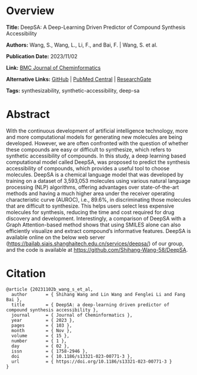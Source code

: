 # Overview
**Title:**
DeepSA: A Deep-Learning Driven Predictor of Compound Synthesis Accessibility

**Authors:**
Wang, S., Wang, L., Li, F., and Bai, F. |
Wang, S. et al.

**Publication Date:**
2023/11/02

**Link:**
[BMC Journal of Cheminformatics](https://jcheminf.biomedcentral.com/articles/10.1186/s13321-023-00771-3)

**Alternative Links:**
[GitHub](https://github.com/Shihang-Wang-58/DeepSA) |
[PubMed Central](https://pmc.ncbi.nlm.nih.gov/articles/PMC10621138) |
[ResearchGate](https://www.researchgate.net/publication/375235649_DeepSA_a_deep-learning_driven_predictor_of_compound_synthesis_accessibility)

**Tags:**
synthesizability, synthetic-accessibility, deep-sa


# Abstract
With the continuous development of artificial intelligence technology, more and more computational models for generating new molecules are being developed.
However, we are often confronted with the question of whether these compounds are easy or difficult to synthesize, which refers to synthetic accessibility of compounds.
In this study, a deep learning based computational model called DeepSA, was proposed to predict the synthesis accessibility of compounds, which provides a useful tool to choose molecules.
DeepSA is a chemical language model that was developed by training on a dataset of 3,593,053 molecules using various natural language processing (NLP) algorithms, offering advantages over state-of-the-art methods and having a much higher area under the receiver operating characteristic curve (AUROC), i.e., 89.6%, in discriminating those molecules that are difficult to synthesize.
This helps users select less expensive molecules for synthesis, reducing the time and cost required for drug discovery and development.
Interestingly, a comparison of DeepSA with a Graph Attention-based method shows that using SMILES alone can also efficiently visualize and extract compound’s informative features.
DeepSA is available online on the below web server (https://bailab.siais.shanghaitech.edu.cn/services/deepsa/) of our group, and the code is available at https://github.com/Shihang-Wang-58/DeepSA.


# Citation
```
@article {20231102b_wang_s_et_al,
  author       = { Shihang Wang and Lin Wang and Fenglei Li and Fang Bai },
  title        = { DeepSA: a deep-learning driven predictor of compound synthesis accessibility },
  journal      = { Journal of Cheminformatics },
  year         = { 2023 },
  pages        = { 103 },
  month        = { Nov },
  volume       = { 15 },
  number       = { 1 },
  day          = { 02 },
  issn         = { 1758-2946 },
  doi          = { 10.1186/s13321-023-00771-3 },
  url          = { https://doi.org/10.1186/s13321-023-00771-3 }
}
```
